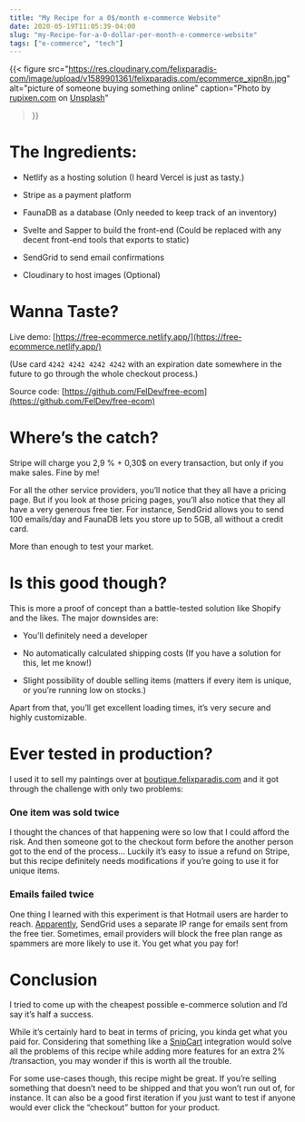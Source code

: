 ```yaml
---
title: "My Recipe for a 0$/month e-commerce Website"
date: 2020-05-19T11:05:39-04:00
slug: "my-Recipe-for-a-0-dollar-per-month-e-commerce-website"
tags: ["e-commerce", "tech"]
---
```


{{< figure 
    src="https://res.cloudinary.com/felixparadis-com/image/upload/v1589901361/felixparadis.com/ecommerce_xjpn8n.jpg" 
    alt="picture of someone buying something online"
    caption="Photo by [rupixen.com](https://unsplash.com/@rupixen?utm_source=unsplash&utm_medium=referral&utm_content=creditCopyText) on [Unsplash](https://unsplash.com/s/photos/ecommerce?utm_source=unsplash&utm_medium=referral&utm_content=creditCopyText)"
>}}

# The Ingredients:

* Netlify as a hosting solution (I heard Vercel is just as tasty.)

* Stripe as a payment platform

* FaunaDB as a database (Only needed to keep track of an inventory)

* Svelte and Sapper to build the front-end (Could be replaced with any decent front-end tools that exports to static)

* SendGrid to send email confirmations

* Cloudinary to host images (Optional)

# Wanna Taste?

Live demo: [https://free-ecommerce.netlify.app/](https://free-ecommerce.netlify.app/)

(Use card `4242 4242 4242 4242` with an expiration date somewhere in the future to go through the whole checkout process.)

Source code: [https://github.com/FelDev/free-ecom](https://github.com/FelDev/free-ecom)

# Where’s the catch?

Stripe will charge you 2,9 % + 0,30$ on every transaction, but only if you make sales. Fine by me!

For all the other service providers, you’ll notice that they all have a pricing page. But if you look at those pricing pages, you’ll also notice that they all have a very generous free tier. For instance, SendGrid allows you to send 100 emails/day and FaunaDB lets you store up to 5GB, all without a credit card. 

More than enough to test your market.

# Is this good though?

This is more a proof of concept than a battle-tested solution like Shopify and the likes. The major downsides are:

* You’ll definitely need a developer 

* No automatically calculated shipping costs (If you have a solution for this, let me know!)

* Slight possibility of double selling items (matters if every item is unique, or you’re running low on stocks.)

Apart from that, you’ll get excellent loading times, it’s very secure and highly customizable. 

# Ever tested in production?

I used it to sell my paintings over at [boutique.felixparadis.com](https://boutique.felixparadis.com/) and it got through the challenge with only two problems: 

### One item was sold twice

I thought the chances of that happening were so low that I could afford the risk. And then someone got to the checkout form before the another person got to the end of the process... Luckily it’s easy to issue a refund on Stripe, but this recipe definitely needs modifications if you’re going to use it for unique items.

### Emails failed twice

One thing I learned with this experiment is that Hotmail users are harder to reach. [Apparently](https://www.reddit.com/r/webdev/comments/amzfhg/outlookhotmail_blocking_my_sendgrid_emails/), SendGrid uses a separate IP range for emails sent from the free tier. Sometimes, email providers will block the free plan range as spammers are more likely to use it. You get what you pay for!

# Conclusion

I tried to come up with the cheapest possible e-commerce solution and I’d say it’s half a success. 

While it’s certainly hard to beat in terms of pricing, you kinda get what you paid for. Considering that something like a [SnipCart](https://snipcart.com/) integration would solve all the problems of this recipe while adding more features for an extra 2% /transaction, you may wonder if this is worth all the trouble.

For some use-cases though, this recipe might be great. If you’re selling something that doesn’t need to be shipped and that you won’t run out of, for instance. It can also be a good first iteration if you just want to test if anyone would ever click the “checkout” button for your product.